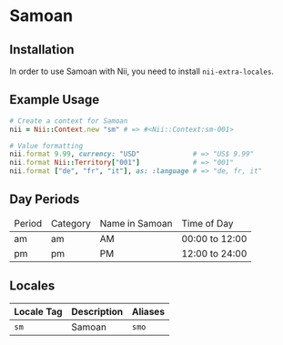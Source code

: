 <!-- This file has been generated. Source: src/docs/languages/_template.md.erb -->

# Samoan

## Installation

In order to use Samoan with Nii, you need to install `nii-extra-locales`.

## Example Usage

``` ruby
# Create a context for Samoan
nii = Nii::Context.new "sm" # => #<Nii::Context:sm-001>

# Value formatting
nii.format 9.99, currency: "USD"             # => "US$ 9.99"
nii.format Nii::Territory["001"]             # => "001"
nii.format ["de", "fr", "it"], as: :language # => "de, fr, it"
```

## Day Periods


<table>
  <thead>
    <tr>
      <td>Period</td>
      <td>Category</td>
      <td>Name in Samoan</td>
      <td>Time of Day</td>
    </tr>
  </thead>
  <tbody>
    <tr>
      <td>am</td>
      <td>am</td>
      <td>AM</td>
      <td>00:00 to 12:00</td>
    </tr>
    <tr>
      <td>pm</td>
      <td>pm</td>
      <td>PM</td>
      <td>12:00 to 24:00</td>
    </tr>
  </tbody>
</table>



## Locales

<table>
  <thead>
    <tr>
      <th>Locale Tag</th>
      <th>Description</th>
      <th>Aliases</th>
    </tr>
  </thead>
  <tbody>
    <tr>
      <td><code>sm</code></td>
      <td>Samoan</td>
      <td><code>smo</code></td>
    </tr>
  </tbody>
</table>


